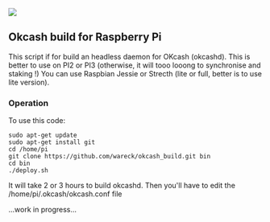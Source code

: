 ![](https://raw.githubusercontent.com/wareck/okcash_build/master/.docs/logo.png)

## Okcash build for Raspberry Pi ##

This script if for build an headless daemon for OKcash (okcashd).
This is better to use on PI2 or PI3 (otherwise, it will tooo looong to synchronise and staking !)
You can use Raspbian Jessie or Strecth (lite or full, better is to use lite version).

### Operation ###
To use this code:

	sudo apt-get update
	sudo apt-get install git
	cd /home/pi
	git clone https://github.com/wareck/okcash_build.git bin
	cd bin
	./deploy.sh
	
It will take 2 or 3 hours to build okcashd.
Then you'll have to edit the /home/pi/.okcash/okcash.conf file

...work in progress...